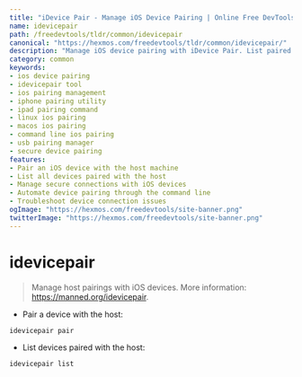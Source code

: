 ```yaml
---
title: "iDevice Pair - Manage iOS Device Pairing | Online Free DevTools by Hexmos"
name: idevicepair
path: /freedevtools/tldr/common/idevicepair
canonical: "https://hexmos.com/freedevtools/tldr/common/idevicepair/"
description: "Manage iOS device pairing with iDevice Pair. List paired devices, and establish secure connections using the command line. Free online tool, no registration required."
category: common
keywords:
- ios device pairing
- idevicepair tool
- ios pairing management
- iphone pairing utility
- ipad pairing command
- linux ios pairing
- macos ios pairing
- command line ios pairing
- usb pairing manager
- secure device pairing
features:
- Pair an iOS device with the host machine
- List all devices paired with the host
- Manage secure connections with iOS devices
- Automate device pairing through the command line
- Troubleshoot device connection issues
ogImage: "https://hexmos.com/freedevtools/site-banner.png"
twitterImage: "https://hexmos.com/freedevtools/site-banner.png"
---
```


# idevicepair

> Manage host pairings with iOS devices.
> More information: <https://manned.org/idevicepair>.

- Pair a device with the host:

`idevicepair pair`

- List devices paired with the host:

`idevicepair list`
